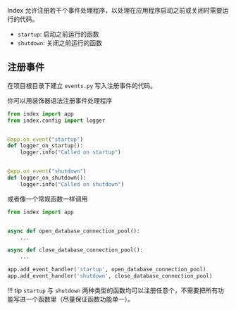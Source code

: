 Index 允许注册若干个事件处理程序，以处理在应用程序启动之前或关闭时需要运行的代码。

* `startup`: 启动之前运行的函数
* `shutdown`: 关闭之前运行的函数

## 注册事件

在项目根目录下建立 `events.py` 写入注册事件的代码。

你可以用装饰器语法注册事件处理程序

```python
from index import app
from index.config import logger


@app.on_event("startup")
def logger_on_startup():
    logger.info("Called on startup")


@app.on_event("shutdown")
def logger_on_shutdown():
    logger.info("Called on shutdown")
```

或者像一个常规函数一样调用

```python
from index import app


async def open_database_connection_pool():
    ...

async def close_database_connection_pool():
    ...

app.add_event_handler('startup', open_database_connection_pool)
app.add_event_handler('shutdown', close_database_connection_pool)
```

!!! tip
    `startup` 与 `shutdown` 两种类型的函数均可以注册任意个，不需要把所有功能写进一个函数里（尽量保证函数功能单一）。
